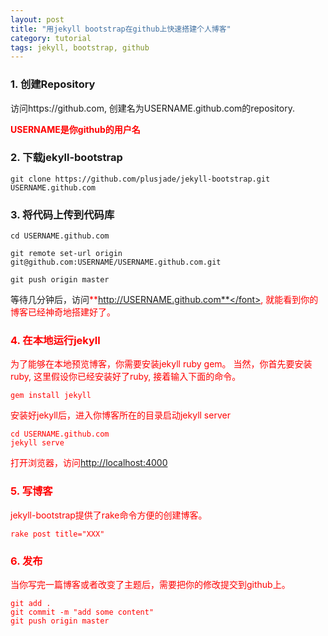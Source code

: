 ```yaml
---
layout: post
title: "用jekyll bootstrap在github上快速搭建个人博客"
category: tutorial
tags: jekyll, bootstrap, github
---
```


### 1. 创建Repository

访问https://github.com, 创建名为USERNAME.github.com的repository.

<font color="red">**USERNAME是你github的用户名**</font>

### 2. 下载jekyll-bootstrap

	git clone https://github.com/plusjade/jekyll-bootstrap.git USERNAME.github.com

### 3. 将代码上传到代码库

	cd USERNAME.github.com

	git remote set-url origin git@github.com:USERNAME/USERNAME.github.com.git

	git push origin master

等待几分钟后，访问<font color="red">**http://USERNAME.github.com**</font>, 就能看到你的博客已经神奇地搭建好了。

### 4. 在本地运行jekyll

为了能够在本地预览博客，你需要安装jekyll ruby gem。 当然，你首先要安装ruby, 这里假设你已经安装好了ruby, 接着输入下面的命令。

	gem install jekyll

安装好jekyll后，进入你博客所在的目录启动jekyll server

	cd USERNAME.github.com
	jekyll serve

打开浏览器，访问[http://localhost:4000](http://localhost:4000)

### 5. 写博客

jekyll-bootstrap提供了rake命令方便的创建博客。

	rake post title="XXX"

### 6. 发布

当你写完一篇博客或者改变了主题后，需要把你的修改提交到github上。

	git add .
	git commit -m "add some content"
	git push origin master

